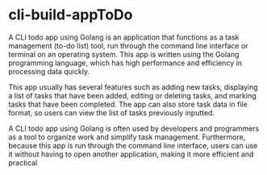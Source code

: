 # cli-build-appToDo 
A CLI todo app using Golang is an application that functions as a task management (to-do list) tool, run through the command line interface or terminal on an operating system. This app is written using the Golang programming language, which has high performance and efficiency in processing data quickly.

This app usually has several features such as adding new tasks, displaying a list of tasks that have been added, editing or deleting tasks, and marking tasks that have been completed. The app can also store task data in file format, so users can view the list of tasks previously inputted.

A CLI todo app using Golang is often used by developers and programmers as a tool to organize work and simplify task management. Furthermore, because this app is run through the command line interface, users can use it without having to open another application, making it more efficient and practical
